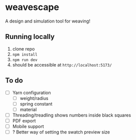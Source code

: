 # weavescape

A design and simulation tool for weaving!

## Running locally

1. clone repo
2. `npm install`
3. `npm run dev`
4. should be accessible at `http://localhost:5173/`

## To do

- [ ] Yarn configuration
  - [ ] weight/radius
  - [ ] spring constant
  - [ ] material
- [ ] Threading/treadling shows numbers inside black squares
- [ ] PDF export
- [ ] Mobile support
- [ ] ? Better way of setting the swatch preview size
